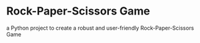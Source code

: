 # Rock-Paper-Scissors Game
a Python project to create a robust and user-friendly Rock-Paper-Scissors Game
